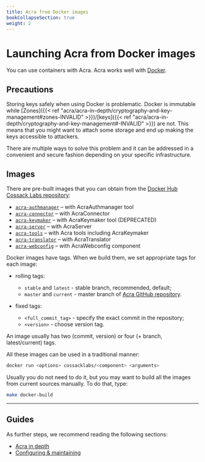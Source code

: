 ```yaml
---
title: Acra from Docker images
bookCollapseSection: true
weight: 2
---
```


# Launching Acra from Docker images

You can use containers with Acra. Acra works well with [Docker](https://www.docker.com/what-docker).

## Precautions

Storing keys safely when using Docker is problematic. Docker is immutable while [Zones]({{< ref "acra/acra-in-depth/cryptography-and-key-management#zones-INVALID" >}})/[keys]({{< ref "acra/acra-in-depth/cryptography-and-key-management#-INVALID" >}}) are not. This means that you might want to attach some storage and end up making the keys accessible to attackers.

There are multiple ways to solve this problem and it can be addressed in a convenient and secure fashion depending on your specific infrastructure.

## Images

There are pre-built images that you can obtain from the [Docker Hub Cossack Labs repository](https://hub.docker.com/u/cossacklabs/):

* [`acra-authmanager`](https://hub.docker.com/r/cossacklabs/acra-authmanager) – with AcraAuthmanager tool
* [`acra-connector`](https://hub.docker.com/r/cossacklabs/acra-connector) – with AcraConnector
* [`acra-keymaker`](https://hub.docker.com/r/cossacklabs/acra-keymaker) – with AcraKeymaker tool (DEPRECATED)
* [`acra-server`](https://hub.docker.com/r/cossacklabs/acra-server) – with AcraServer
* [`acra-tools`](https://hub.docker.com/r/cossacklabs/acra-tools) – with Acra tools including AcraKeymaker
* [`acra-translator`](https://hub.docker.com/r/cossacklabs/acra-translator) – with AcraTranslator
* [`acra-webconfig`](https://hub.docker.com/r/cossacklabs/acra-webconfig) – with AcraWebconfig component

Docker images have tags. When we build them, we set appropriate tags for each image:

* rolling tags:
    - `stable` and `latest` - stable branch, recommended, default;
    - `master` and `current` - master branch of [Acra GitHub repository](https://github.com/cossacklabs/acra).

* fixed tags:
    - `<full_commit_tag>` - specify the exact commit in the repository;
    - `<version>` - choose version tag.

An image usually has two (commit, version) or four (+ branch, latest/current) tags.

All these images can be used in a traditional manner:

```bash
docker run <options> cossacklabs/<component> <arguments>
```

Usually you do not need to do it, but you may want to build all the images from current sources manually. To do that, type:

```bash
make docker-build
```

---

## Guides

As further steps, we recommend reading the following sections:
* [Acra in depth](/acra/acra-in-depth/)
* [Configuring & maintaining](/acra/configuring-maintaining/)
